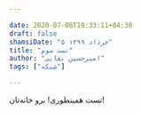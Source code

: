```yaml
---

date: 2020-07-06T19:33:11+04:30
draft: false
shamsiDate: "۵ خرداد ۱۳۹۹"
title: "تست سوم"
author: "امیرحسین بقایی"
tags: ["شبکه"]

---
```


تست همینطوری! برو خانه‌تان!